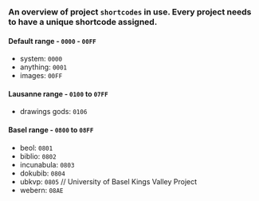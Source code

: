 ### An overview of project `shortcodes` in use. Every project needs to have a unique shortcode assigned.


#### Default range - `0000` - `00FF`

   - system: `0000`
   - anything: `0001`
   - images: `00FF`

   
#### Lausanne range - `0100` to `07FF`

   - drawings gods: `0106`


#### Basel range - `0800` to `08FF`
   - beol: `0801`
   - biblio: `0802`
   - incunabula: `0803`
   - dokubib: `0804`
   - ubkvp: `0805` // University of Basel Kings Valley Project
   - webern: `08AE`

